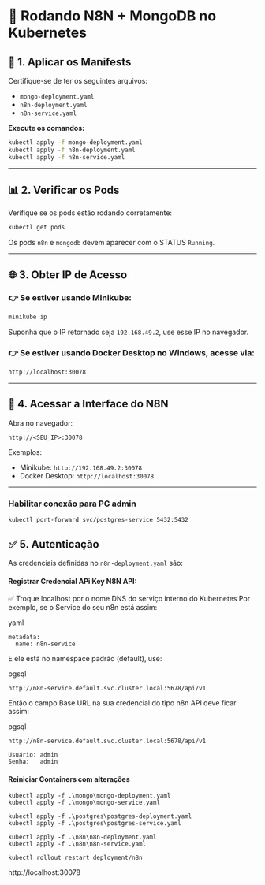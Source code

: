 
# 🚀 Rodando N8N + MongoDB no Kubernetes

## 📁 1. Aplicar os Manifests

Certifique-se de ter os seguintes arquivos:

- `mongo-deployment.yaml`
- `n8n-deployment.yaml`
- `n8n-service.yaml`

**Execute os comandos:**

```bash
kubectl apply -f mongo-deployment.yaml
kubectl apply -f n8n-deployment.yaml
kubectl apply -f n8n-service.yaml
```

---

## 📊 2. Verificar os Pods

Verifique se os pods estão rodando corretamente:

```bash
kubectl get pods
```

Os pods `n8n` e `mongodb` devem aparecer com o STATUS `Running`.

---

## 🌐 3. Obter IP de Acesso

### 👉 Se estiver usando **Minikube**:

```bash
minikube ip
```

Suponha que o IP retornado seja `192.168.49.2`, use esse IP no navegador.

### 👉 Se estiver usando **Docker Desktop no Windows**, acesse via:

```bash
http://localhost:30078
```

---

## 🔗 4. Acessar a Interface do N8N

Abra no navegador:

```
http://<SEU_IP>:30078
```

Exemplos:
- Minikube: `http://192.168.49.2:30078`
- Docker Desktop: `http://localhost:30078`

---

### Habilitar conexão para PG admin

```
kubectl port-forward svc/postgres-service 5432:5432
```


## ✅ 5. Autenticação

As credenciais definidas no `n8n-deployment.yaml` são:


#### Registrar Credencial APi Key N8N API:
✅ Troque localhost por o nome DNS do serviço interno do Kubernetes
Por exemplo, se o Service do seu n8n está assim:

yaml
```
metadata:
  name: n8n-service
```

E ele está no namespace padrão (default), use:

pgsql
```
http://n8n-service.default.svc.cluster.local:5678/api/v1
```

Então o campo Base URL na sua credencial do tipo n8n API deve ficar assim:

pgsql
```
http://n8n-service.default.svc.cluster.local:5678/api/v1
```



```
Usuário: admin
Senha:   admin
```

#### Reiniciar Containers com alterações

```
kubectl apply -f .\mongo\mongo-deployment.yaml
kubectl apply -f .\mongo\mongo-service.yaml

kubectl apply -f .\postgres\postgres-deployment.yaml
kubectl apply -f .\postgres\postgres-service.yaml

kubectl apply -f .\n8n\n8n-deployment.yaml
kubectl apply -f .\n8n\n8n-service.yaml
```

```
kubectl rollout restart deployment/n8n
```

http://localhost:30078
